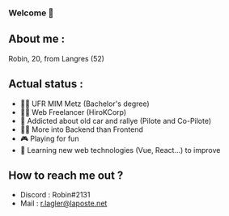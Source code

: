 ### Welcome 👋

## About me : 
  Robin, 20, from Langres (52)
  
## Actual status : 
- 👨‍🎓 UFR MIM Metz (Bachelor's degree)
- 👨‍💼 Web Freelancer (HiroKCorp)
- 🚗 Addicted about old car and rallye (Pilote and Co-Pilote)
- 👨‍💻 More into Backend than Frontend
- 🎮 Playing for fun
- 🌱 Learning new web technologies (Vue, React...) to improve

## How to reach me out ?
- Discord : Robin#2131
- Mail : r.lagler@laposte.net
